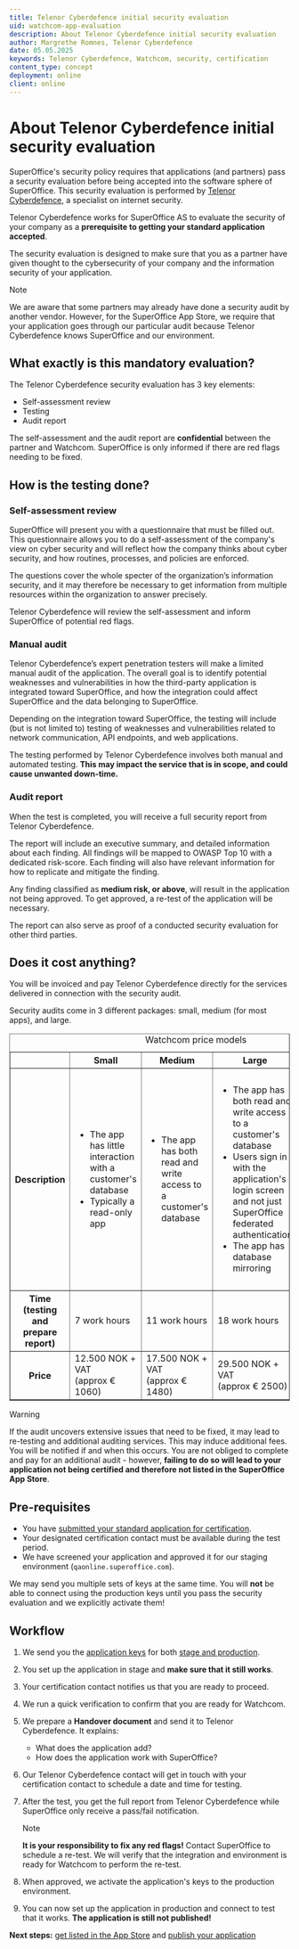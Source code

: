 ```yaml
---
title: Telenor Cyberdefence initial security evaluation
uid: watchcom-app-evaluation
description: About Telenor Cyberdefence initial security evaluation
author: Margrethe Romnes, Telenor Cyberdefence
date: 05.05.2025
keywords: Telenor Cyberdefence, Watchcom, security, certification
content_type: concept
deployment: online
client: online
---
```


# About Telenor Cyberdefence initial security evaluation

SuperOffice's security policy requires that applications (and partners) pass a security evaluation before being accepted into the software sphere of SuperOffice. This security evaluation is performed by [Telenor Cyberdefence][1], a specialist on internet security.

Telenor Cyberdefence works for SuperOffice AS to evaluate the security of your company as a **prerequisite to getting your standard application accepted**.

The security evaluation is designed to make sure that you as a partner have given thought to the cybersecurity of your company and the information security of your application.

> [!NOTE]
> We are aware that some partners may already have done a security audit by another vendor. However, for the SuperOffice App Store, we require that your application goes through our particular audit because Telenor Cyberdefence knows SuperOffice and our environment.

## What exactly is this mandatory evaluation?

The Telenor Cyberdefence security evaluation has 3 key elements:

* Self-assessment review
* Testing
* Audit report

The self-assessment and the audit report are **confidential** between the partner and Watchcom. SuperOffice is only informed if there are red flags needing to be fixed.

## How is the testing done?

### Self-assessment review

SuperOffice will present you with a questionnaire that must be filled out. This questionnaire allows you to do a self-assessment of the company's view on cyber security and will reflect how the company thinks about cyber security, and how routines, processes, and policies are enforced.

The questions cover the whole specter of the organization’s information security, and it may therefore be necessary to get information from multiple resources within the organization to answer precisely.

Telenor Cyberdefence will review the self-assessment and inform SuperOffice of potential red flags.

### Manual audit

Telenor Cyberdefence’s expert penetration testers will make a limited manual audit of the application. The overall goal is to identify potential weaknesses and vulnerabilities in how the third-party application is integrated toward SuperOffice, and how the integration could affect SuperOffice and the data belonging to SuperOffice.

Depending on the integration toward SuperOffice, the testing will include (but is not limited to) testing of weaknesses and vulnerabilities related to network communication, API endpoints, and web applications.

The testing performed by Telenor Cyberdefence involves both manual and automated testing. **This may impact the service that is in scope, and could cause unwanted down-time.**

### Audit report

When the test is completed, you will receive a full security report from Telenor Cyberdefence.

The report will include an executive summary, and detailed information about each finding. All findings will be mapped to OWASP Top 10 with a dedicated risk-score. Each finding will also have relevant information for how to replicate and mitigate the finding.

Any finding classified as **medium risk, or above**, will result in the application not being approved. To get approved, a re-test of the application will be necessary.

The report can also serve as proof of a conducted security evaluation for other third parties.

## Does it cost anything?

You will be invoiced and pay Telenor Cyberdefence directly for the services delivered in connection with the security audit.

Security audits come in 3 different packages: small, medium (for most apps), and large.

<!-- markdownlint-disable MD033 -->
<table class="table-striped" style="width: 100%;" border="1">
  <caption>Watchcom price models</caption>
  <colgroup> <col style="width: 20%;" span="1" /> <col style="width: 20%;" span="1" /> <col style="width: 20%;" span="1" /><col style="width: 20%;" span="1" /><col style="width: 20%;" span="1" /></colgroup>
  <thead>
    <tr>
    <th>&nbsp;</th>
    <th scope="col">Small</th>
    <th scope="col">Medium</th>
    <th scope="col">Large</th>
    <th scope="col">Extended</th>
    </tr>
  </thead>
  <tbody>
    <tr>
    <th scope="row">Description</th>
    <td>
    <ul>
    <li>The app has little interaction with a customer's database</li>
    <li>Typically a read-only app</li>
    </ul>
    </td>
    <td>
    <ul>
    <li>The app has both read and write access to a customer's database</li>
    </ul>
    </td>
    <td>
    <ul>
    <li>The app has both read and write access to a customer's database</li>
    <li>Users sign in with the application's login screen and not just SuperOffice federated authentication</li>
    <li>The app has database mirroring</li>
    </ul>
    </td>
    <td>
    <ul>
    <li>A standalone web application where users see their own login screen and not just SuperOffice federated authentication</li>
    <li>A standalone web application where SuperOffice is integrated into the application</li>
    </ul>
    </td>
    </tr>
    <tr>
    <th scope="row">Time (testing and prepare report)</th>
    <td>7 work hours</td>
    <td>11 work hours</td>
    <td>18 work hours</td>
    <td>Per agreement</td>
    </tr>
    <tr>
    <th scope="row">Price</th>
    <td>12.500 NOK + VAT <br>(approx &euro; 1060)</td>
    <td>17.500 NOK + VAT <br>(approx &euro; 1480)</td>
    <td>29.500 NOK + VAT <br>(approx &euro; 2500)</td>
    <td>Per agreement </td>
    </tr>
  </tbody>
</table>
<!-- markdownlint-restore -->

> [!WARNING]
> If the audit uncovers extensive issues that need to be fixed, it may lead to re-testing and additional auditing services. This may induce additional fees. You will be notified if and when this occurs. You are not obliged to complete and pay for an additional audit - however, **failing to do so will lead to your application not being certified and therefore not listed in the SuperOffice App Store**.

## Pre-requisites

* You have [submitted your standard application for certification][4].
* Your designated certification contact must be available during the test period.
* We have screened your application and approved it for our staging environment (`qaonline.superoffice.com`).

We may send you multiple sets of keys at the same time. You will **not** be able to connect using the production keys until you pass the security evaluation and we explicitly activate them!

## Workflow

1. We send you the [application keys][2] for both [stage and production][3].

2. You set up the application in stage and **make sure that it still works**.

3. Your certification contact notifies us that you are ready to proceed.

4. We run a quick verification to confirm that you are ready for Watchcom.

5. We prepare a **Handover document** and send it to Telenor Cyberdefence. It explains:

    * What does the application add?
    * How does the application work with SuperOffice?

6. Our Telenor Cyberdefence contact will get in touch with your certification contact to schedule a date and time for testing.

7. After the test, you get the full report from Telenor Cyberdefence while SuperOffice only receive a pass/fail notification.

    > [!NOTE]
    > **It is your responsibility to fix any red flags!** Contact SuperOffice to schedule a re-test. We will verify that the integration and environment is ready for Watchcom to perform the re-test.

8. When approved, we activate the application's keys to the production environment.

9. You can now set up the application in production and connect to test that it works. **The application is still not published!**

**Next steps:** [get listed in the App Store][5] and [publish your application][6]

<!-- Referenced links -->
[1]: https://www.telenorcyberdefence.com/
[2]: ../../getting-started/index.md#terminology
[3]: ../../getting-started/app-envir.md
[4]: certify-app.md
[5]: ../app-store/update-app-page.md
[6]: ../publish.md
